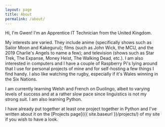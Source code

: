 ```yaml
---
layout: page
title: About
permalink: /about/
---
```


Hi, I'm Gwen! I'm an Apprentice IT Technician from the United Kingdom.

My interests are varied. They include anime (specifically shows such as Sailor Moon and Kakegurui); films (such as John Wick, the MCU, and the 2019 Charlie's Angels to name a few); and television (shows such as Star Trek, The Expanse, Money Heist, The Walking Dead, etc.). I am also interested in computers and I have a couple of Raspberry Pi's lying around that I use for personal projects of mine and for self-hosting a few things I find handy. I also like watching the rugby, especially if it's Wales winning in the Six Nations.

I am currently learning Welsh and French on Duolingo, albeit to varying levels of success and at a rather slow pace since linguistics is not my strong suit. I am also learning Python.

I have already put together at least one project together in Python and I've written about it on the [Projects page]({{ site.baseurl }}/projects/) of my site if you wish to have a look.